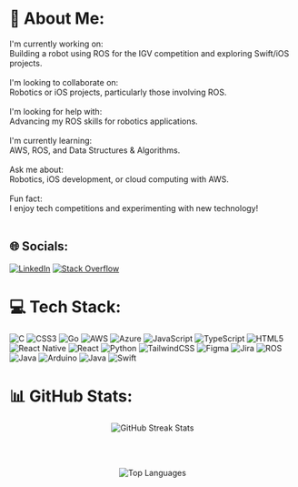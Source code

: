 # 💫 About Me:
I'm currently working on:<br>Building a robot using ROS for the IGV competition and exploring Swift/iOS projects.<br><br>I'm looking to collaborate on:<br>Robotics or iOS projects, particularly those involving ROS.<br><br>I'm looking for help with:<br>Advancing my ROS skills for robotics applications.<br><br>I'm currently learning:<br>AWS, ROS, and Data Structures & Algorithms.<br><br>Ask me about:<br>Robotics, iOS development, or cloud computing with AWS.<br><br>Fun fact:<br>I enjoy tech competitions and experimenting with new technology!<br><br>


## 🌐 Socials:
[![LinkedIn](https://img.shields.io/badge/LinkedIn-%230077B5.svg?logo=linkedin&logoColor=white)](https://linkedin.com/in/owais-khan-266492222) [![Stack Overflow](https://img.shields.io/badge/-Stackoverflow-FE7A16?logo=stack-overflow&logoColor=white)](https://stackoverflow.com/users/26470030) 

# 💻 Tech Stack:
![C](https://img.shields.io/badge/c-%2300599C.svg?style=for-the-badge&logo=c&logoColor=white) ![CSS3](https://img.shields.io/badge/css3-%231572B6.svg?style=for-the-badge&logo=css3&logoColor=white) ![Go](https://img.shields.io/badge/go-%2300ADD8.svg?style=for-the-badge&logo=go&logoColor=white) ![AWS](https://img.shields.io/badge/AWS-%23FF9900.svg?style=for-the-badge&logo=amazon-aws&logoColor=white) ![Azure](https://img.shields.io/badge/azure-%230072C6.svg?style=for-the-badge&logo=microsoftazure&logoColor=white) ![JavaScript](https://img.shields.io/badge/javascript-%23323330.svg?style=for-the-badge&logo=javascript&logoColor=%23F7DF1E) ![TypeScript](https://img.shields.io/badge/typescript-%23007ACC.svg?style=for-the-badge&logo=typescript&logoColor=white) ![HTML5](https://img.shields.io/badge/html5-%23E34F26.svg?style=for-the-badge&logo=html5&logoColor=white) ![React Native](https://img.shields.io/badge/react_native-%2320232a.svg?style=for-the-badge&logo=react&logoColor=%2361DAFB) ![React](https://img.shields.io/badge/react-%2320232a.svg?style=for-the-badge&logo=react&logoColor=%2361DAFB) ![Python](https://img.shields.io/badge/python-3670A0?style=for-the-badge&logo=python&logoColor=ffdd54) ![TailwindCSS](https://img.shields.io/badge/tailwindcss-%2338B2AC.svg?style=for-the-badge&logo=tailwind-css&logoColor=white) ![Figma](https://img.shields.io/badge/figma-%23F24E1E.svg?style=for-the-badge&logo=figma&logoColor=white) ![Jira](https://img.shields.io/badge/jira-%230A0FFF.svg?style=for-the-badge&logo=jira&logoColor=white) ![ROS](https://img.shields.io/badge/ros-%230A0FF9.svg?style=for-the-badge&logo=ros&logoColor=white) ![Java](https://img.shields.io/badge/java-%23ED8B00.svg?style=for-the-badge&logo=openjdk&logoColor=white) ![Arduino](https://img.shields.io/badge/-Arduino-00979D?style=for-the-badge&logo=Arduino&logoColor=white) ![Java](https://img.shields.io/badge/java-%23ED8B00.svg?style=for-the-badge&logo=openjdk&logoColor=white) ![Swift](https://img.shields.io/badge/swift-F54A2A?style=for-the-badge&logo=swift&logoColor=white)
# 📊 GitHub Stats:

<div align="center">
  
  <!-- GitHub Streak Stats -->
  <img src="https://github-readme-streak-stats.herokuapp.com/?user=owaisazmal&theme=blue_navy&hide_border=false" alt="GitHub Streak Stats" />

  <!-- Space between the stats -->
  <br/><br/>

  <!-- Top Languages Card -->
  <img src="https://github-readme-stats.vercel.app/api/top-langs/?username=owaisazmal&theme=blue_navy&hide_border=false&include_all_commits=true&count_private=false&layout=compact" alt="Top Languages" />
  
</div>

<!-- ![](https://github-readme-streak-stats.herokuapp.com/?user=owaisazmal&theme=blue_navy&hide_border=false)<br/>
![](https://github-readme-stats.vercel.app/api/top-langs/?username=owaisazmal&theme=blue_navy&hide_border=false&include_all_commits=true&count_private=false&layout=compact) -->

